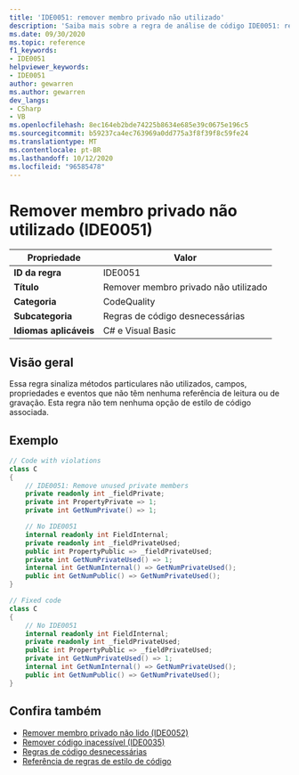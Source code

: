 ```yaml
---
title: 'IDE0051: remover membro privado não utilizado'
description: 'Saiba mais sobre a regra de análise de código IDE0051: remover membro privado não utilizado'
ms.date: 09/30/2020
ms.topic: reference
f1_keywords:
- IDE0051
helpviewer_keywords:
- IDE0051
author: gewarren
ms.author: gewarren
dev_langs:
- CSharp
- VB
ms.openlocfilehash: 8ec164eb2bde74225b8634e685e39c0675e196c5
ms.sourcegitcommit: b59237ca4ec763969a0dd775a3f8f39f8c59fe24
ms.translationtype: MT
ms.contentlocale: pt-BR
ms.lasthandoff: 10/12/2020
ms.locfileid: "96585478"
---
```

# <a name="remove-unused-private-member-ide0051"></a>Remover membro privado não utilizado (IDE0051)

|Propriedade|Valor|
|-|-|
| **ID da regra** | IDE0051 |
| **Título** | Remover membro privado não utilizado |
| **Categoria** | CodeQuality |
| **Subcategoria** | Regras de código desnecessárias |
| **Idiomas aplicáveis** | C# e Visual Basic |

## <a name="overview"></a>Visão geral

Essa regra sinaliza métodos particulares não utilizados, campos, propriedades e eventos que não têm nenhuma referência de leitura ou de gravação. Esta regra não tem nenhuma opção de estilo de código associada.

## <a name="example"></a>Exemplo

```csharp
// Code with violations
class C
{
    // IDE0051: Remove unused private members
    private readonly int _fieldPrivate;
    private int PropertyPrivate => 1;
    private int GetNumPrivate() => 1;

    // No IDE0051
    internal readonly int FieldInternal;
    private readonly int _fieldPrivateUsed;
    public int PropertyPublic => _fieldPrivateUsed;
    private int GetNumPrivateUsed() => 1;
    internal int GetNumInternal() => GetNumPrivateUsed();
    public int GetNumPublic() => GetNumPrivateUsed();
}

// Fixed code
class C
{
    // No IDE0051
    internal readonly int FieldInternal;
    private readonly int _fieldPrivateUsed;
    public int PropertyPublic => _fieldPrivateUsed;
    private int GetNumPrivateUsed() => 1;
    internal int GetNumInternal() => GetNumPrivateUsed();
    public int GetNumPublic() => GetNumPrivateUsed();
}
```

## <a name="see-also"></a>Confira também

- [Remover membro privado não lido (IDE0052)](ide0052.md)
- [Remover código inacessível (IDE0035)](ide0035.md)
- [Regras de código desnecessárias](unnecessary-code-rules.md)
- [Referência de regras de estilo de código](index.md)
